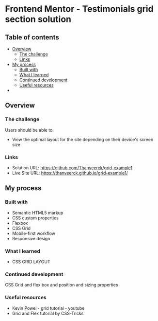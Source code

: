 # Frontend Mentor - Testimonials grid section solution

## Table of contents

- [Overview](#overview)
  - [The challenge](#the-challenge)
  - [Links](#links)
- [My process](#my-process)
  - [Built with](#built-with)
  - [What I learned](#what-i-learned)
  - [Continued development](#continued-development)
  - [Useful resources](#useful-resources)
-

## Overview

### The challenge

Users should be able to:

- View the optimal layout for the site depending on their device's screen size

### Links

- Solution URL: https://github.com/Thanveerck/grid-example1
- Live Site URL: https://thanveerck.github.io/grid-example1/

## My process

### Built with

- Semantic HTML5 markup
- CSS custom properties
- Flexbox
- CSS Grid
- Mobile-first workflow
- Responsive design

### What I learned

- CSS GRID LAYOUT

### Continued development

CSS Grid and flex box and position and sizing properties

### Useful resources

- Kevin Powel - grid tutorial - youtube
- Grid and Flex tutorial by CSS-Tricks
